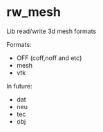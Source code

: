 rw_mesh
=======

Lib read/write 3d mesh formats

Formats:
* OFF (coff,noff and etc)
* mesh
* vtk

In future:
* dat
* neu
* tec
* obj
